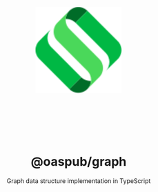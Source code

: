 <div align="center">
  <img src="../../assets/logo.svg" style="height:200px">

  <br><br><br><br><br>

  # @oaspub/graph

  Graph data structure implementation in TypeScript

</div align="center">

<br><br>

<div align="center">

